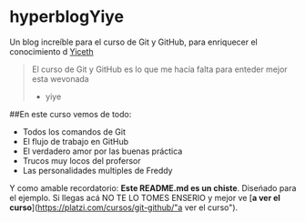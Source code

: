 # hyperblogYiye

Un blog increíble para el curso de Git y GitHub, para enriquecer el conocimiento d [Yiceth](https://www.instagram.com/yiye.bp/)

> El curso de Git y GitHub es lo que me hacía falta para enteder mejor esta wevonada
>
> - yiye

##En este curso vemos de todo:

- Todos los comandos de Git
- El flujo de trabajo en GitHub
- El verdadero amor por las buenas práctica
- Trucos muy locos del profersor
- Las personalidades multiples de Freddy

Y como amable recordatorio: **Este README.md es un chiste**. Diseńado para el ejemplo. Si llegas acá NO TE LO TOMES ENSERIO y mejor ve [**a ver el curso**](https://platzi.com/cursos/git-github/"a ver el curso").
